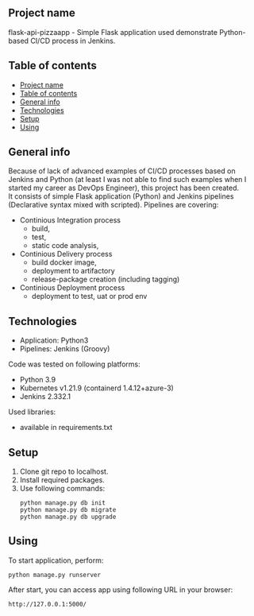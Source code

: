 ## Project name
flask-api-pizzaapp - Simple Flask application used demonstrate Python-based CI/CD process in Jenkins.

## Table of contents
- [Project name](#project-name)
- [Table of contents](#table-of-contents)
- [General info](#general-info)
- [Technologies](#technologies)
- [Setup](#setup)
- [Using](#using)

## General info
Because of lack of advanced examples of CI/CD processes based on Jenkins and Python (at least I was not able to find such examples when I started my career as DevOps Engineer), this project has been created.  
It consists of simple Flask application (Python) and Jenkins pipelines (Declarative syntax mixed with scripted).
Pipelines are covering:
- Continious Integration process 
  * build,
  * test,
  * static code analysis,
- Continious Delivery process
  * build docker image,
  * deployment to artifactory
  * release-package creation (including tagging)
- Continious Deployment process
  * deployment to test, uat or prod env
  
## Technologies
* Application: Python3
* Pipelines: Jenkins (Groovy)

Code was tested on following platforms:
* Python 3.9
* Kubernetes v1.21.9 (containerd 1.4.12+azure-3)
* Jenkins 2.332.1

Used libraries:
* available in requirements.txt


## Setup

1. Clone git repo to localhost.
2. Install required packages.
3. Use following commands:
    ```
    python manage.py db init
    python manage.py db migrate
    python manage.py db upgrade
    ```

## Using    

To start application, perform:
```
python manage.py runserver
```
After start, you can access app using following URL in your browser:
```
http://127.0.0.1:5000/
```
